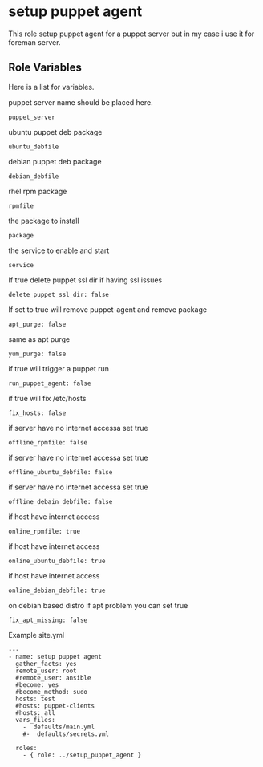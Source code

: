 setup puppet agent 
=========

This role setup puppet agent for a puppet server but in my case i use it for foreman server.


Role Variables
--------------

Here is a list for variables.

puppet server name should be placed here.
```
puppet_server
```
ubuntu puppet deb package 
```
ubuntu_debfile
```
debian puppet deb package
```
debian_debfile
```
rhel rpm package
```
rpmfile
```
the package to install 
```
package
```
the service to enable and start
```
service
```
If true delete puppet ssl dir if having ssl issues
```
delete_puppet_ssl_dir: false
```
If set to true will remove puppet-agent and remove package
```
apt_purge: false
```
same as apt purge 
```
yum_purge: false
```
if true will  trigger a puppet run
```
run_puppet_agent: false
```
if true will fix  /etc/hosts 
```
fix_hosts: false
```

if server have no internet accessa set
true

```
offline_rpmfile: false
```


if server have no internet accessa set
true

```
offline_ubuntu_debfile: false
```

if server have no internet accessa set
true

```
offline_debain_debfile: false
```

if host have internet access
```
online_rpmfile: true
```

if host have internet access

```
online_ubuntu_debfile: true
```

if host have internet access

```
online_debian_debfile: true
```

on debian based distro if 
apt problem you can set true

```
fix_apt_missing: false
```



Example site.yml

```
---
- name: setup puppet agent
  gather_facts: yes
  remote_user: root
  #remote_user: ansible
  #become: yes
  #become_method: sudo
  hosts: test
  #hosts: puppet-clients
  #hosts: all
  vars_files:
    -  defaults/main.yml
    #-  defaults/secrets.yml

  roles:
    - { role: ../setup_puppet_agent }
```

